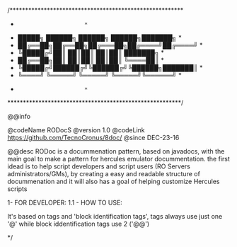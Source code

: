 ﻿

/********************************************************
 *							*
 *	 █████╗ ██████╗  ██████╗  ██████╗███████╗	*
 *	██╔══██╗██╔══██╗██╔═══██╗██╔════╝██╔════╝	*
 *	╚█████╔╝██║  ██║██║   ██║██║     ███████╗	*
 *	██╔══██╗██║  ██║██║   ██║██║     ╚════██║	*
 *	╚█████╔╝██████╔╝╚██████╔╝╚██████╗███████║	*
 *	 ╚════╝ ╚═════╝  ╚═════╝  ╚═════╝╚══════╝	*
 *							*
 ********************************************************/


 @@info

 @codeName	RODocS
 @version	1.0
 @codeLink	https://github.com/TecnoCronus/8doc/
 @since		DEC-23-16
 
 @@desc
 RODoc is a docummenation pattern, based on javadocs, with the main goal to make a pattern for hercules emulator docummentation.
 the first idead is to help script developers and script users (RO Servers administrators/GMs), by creating a easy and readable structure of docummenation and it will also has a goal of helping customize Hercules scripts
 
 1- FOR DEVELOPER:
 1.1 - HOW TO USE:
 
 It's based on tags and 'block identification tags', tags always use just one '@' while block iddentification tags use 2 ('@@')


*/
